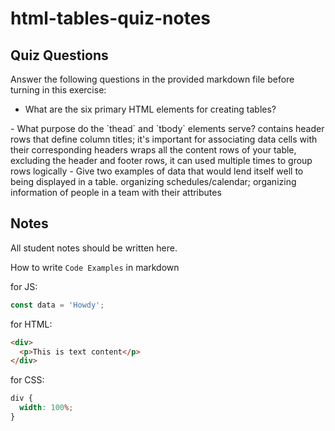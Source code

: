 # html-tables-quiz-notes

## Quiz Questions

Answer the following questions in the provided markdown file before turning in this exercise:

- What are the six primary HTML elements for creating tables?
<tr><th><td><thead><tbody><tfoot>
- What purpose do the `thead` and `tbody` elements serve?
<thead> contains header rows that define column titles; it's important for associating data cells with their corresponding headers
<tbody> wraps all the content rows of your table, excluding the header and footer rows, it can used multiple times to group rows logically
- Give two examples of data that would lend itself well to being displayed in a table.
  organizing schedules/calendar; organizing information of people in a team with their attributes

## Notes

All student notes should be written here.

How to write `Code Examples` in markdown

for JS:

```javascript
const data = 'Howdy';
```

for HTML:

```html
<div>
  <p>This is text content</p>
</div>
```

for CSS:

```css
div {
  width: 100%;
}
```
